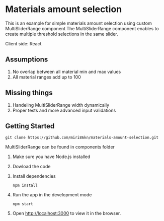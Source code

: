 # Materials amount selection 

This is an example for simple materials amount selection using custom MultiSliderRange component
The MultiSliderRange component enables to create multiple threshold selections in the same slider.

Client side: React

## Assumptions

1. No overlap between all material min and max values 
2. All material ranges add up to 100 

## Missing things
1. Handeling MultiSliderRange width dynamically
2. Proper tests and more advanced input validations

## Getting Started

   `git clone https://github.com/miri86kn/materials-amount-selection.git`

MultiSliderRange can be found in components folder


1. Make sure you have Node.js installed
2. Dowload the code
3. Install dependencies
    
    `npm install`
4. Run the app in the development mode
   
   `npm start`
  
5. Open [http://localhost:3000](http://localhost:3000) to view it in the browser.
 
  

